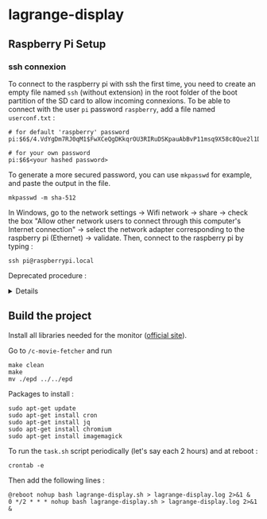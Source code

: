 # lagrange-display


## Raspberry Pi Setup

### ssh connexion

To connect to the raspberry pi with ssh the first time, you need to create an empty file named `ssh` (without extension) in the root folder of the boot partition of the SD card to allow incoming connexions. To be able to connect with the user `pi` password `raspberry`, add a file named `userconf.txt` :

```
# for default 'raspberry' password
pi:$6$/4.VdYgDm7RJ0qM1$FwXCeQgDKkqrOU3RIRuDSKpauAbBvP11msq9X58c8Que2l1Dwq3vdJMgiZlQSbEXGaY5esVHGBNbCxKLVNqZW1

# for your own password
pi:$6$<your hashed password>
```

To generate a more secured password, you can use `mkpasswd` for example, and paste the output in the file.

```shell
mkpasswd -m sha-512
```
In Windows, go to the network settings -> Wifi network -> share -> check the box "Allow other network users to connect through this computer's Internet connection" -> select the network adapter corresponding to the raspberry pi (Ethernet) -> validate. Then, connect to the raspberry pi by typing :

```shell
ssh pi@raspberrypi.local
```

Deprecated procedure :
<details>

## Build the project

After cloning the project, go to the project directory and install java, maven and the libraries needed by the screen ([official site](https://www.waveshare.com/wiki/12.48inch_e-Paper_Module_(B))). Then run

```shell
./build.sh
```

It will build the jar that runs the spring boot service which fetches the movies schedules and the C file that displays them on the screen. 

Instead of displaying all lines one by one, the C programm will display an image containing all the text. This image is generated by the java program based on a json file and saved in the resources directory. 

## Run the project

Run the jar file in the background. It will periodically fetch the movies schedules and display them on the screen by calling the C program.

```shell
nohup java -jar app-1.0.0-SNAPSHOT.jar > app.log 2>&1 &
```

To start the app at boot startup, edit the cron file

```shell
crontab -e
```
and add the following line

```shell
@reboot cd /home/pi/lagrange-display && nohup java -jar app-1.0.0-SNAPSHOT.jar > app.log 2>&1 &
```
You can edit environment variables globally, for example
```shell
export FREQUENCY=3600000
```
## API specifications

You can dynamically load a new schedule by calling a POST endpoint. First authenticate to get the JWT then call the POST endpoint. For instance,

```yaml
[POST] /api/token

Body : 
  
{
  "username": "lagrange",
  "password": "lachancla"
}
```
```yaml
[POST] /api/movie

Header :

  Authorization: Bearer <JWT>

Body:

  {
    "title":"Cinéma La Grange",
    "description":"Programme du cinéma La Grange à Delémont",
    "date":"2023-12-15T16:32:22.277Z",
    "movies":
      [
        {
          "title": "..."
        }
      ]
  } 
```
</details>

## Build the project

Install all libraries needed for the monitor  ([official site](https://www.waveshare.com/wiki/12.48inch_e-Paper_Module_(B))).

Go to `/c-movie-fetcher` and run

```shell
make clean
make
mv ./epd ../../epd
```

Packages to install :

```shell
sudo apt-get update
sudo apt-get install cron
sudo apt-get install jq
sudo apt-get install chromium
sudo apt-get install imagemagick
```

To run the `task.sh` script periodically (let's say each 2 hours) and at reboot :

```shell
crontab -e
```
Then add the following lines :

```shell
@reboot nohup bash lagrange-display.sh > lagrange-display.log 2>&1 &
0 */2 * * * nohup bash lagrange-display.sh > lagrange-display.log 2>&1 &
```